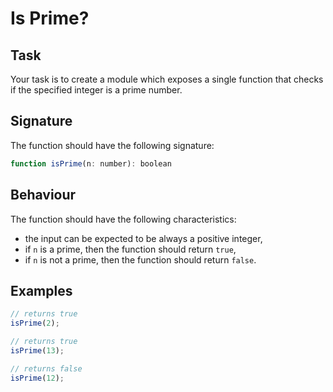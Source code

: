 # Is Prime?

## Task

Your task is to create a module which exposes a single function that checks if the specified integer is a prime number.

## Signature

The function should have the following signature:

~~~~JavaScript
function isPrime(n: number): boolean
~~~~

## Behaviour

The function should have the following characteristics:

  * the input can be expected to be always a positive integer,
  * if `n` is a prime, then the function should return `true`,
  * if `n` is not a prime, then the function should return `false`.

## Examples

~~~~JavaScript
// returns true
isPrime(2);

// returns true
isPrime(13);

// returns false
isPrime(12);
~~~~

